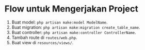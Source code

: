 # Flow untuk Mengerjakan Project
1. Buat model: `php artisan make:model ModelName`.
2. Buat migration: `php artisan make:migration create_table_name`.
3. Buat controller: `php artisan make:controller ControllerName`.
4. Tambah route di `routes/web.php`.
5. Buat view di `resources/views/`.